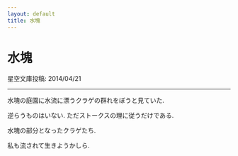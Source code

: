 ```yaml
---
layout: default
title: 水塊
---
```


# 水塊

星空文庫投稿: 2014/04/21

---

水塊の庭園に水流に漂うクラゲの群れをぼうと見ていた.

逆らうものはいない. ただストークスの理に従うだけである. 

水塊の部分となったクラゲたち. 

私も流されて生きようかしら.